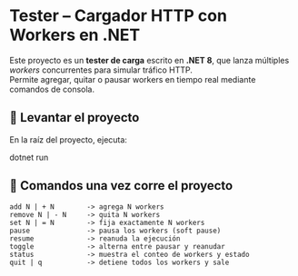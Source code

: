 # Tester – Cargador HTTP con Workers en .NET

Este proyecto es un **tester de carga** escrito en **.NET 8**, que lanza múltiples *workers* concurrentes para simular tráfico HTTP.  
Permite agregar, quitar o pausar workers en tiempo real mediante comandos de consola.

## 🚀 Levantar el proyecto

En la raíz del proyecto, ejecuta:

dotnet run

## 📜 Comandos una vez corre el proyecto

```text
add N | + N        -> agrega N workers
remove N | - N     -> quita N workers
set N | = N        -> fija exactamente N workers
pause              -> pausa los workers (soft pause)
resume             -> reanuda la ejecución
toggle             -> alterna entre pausar y reanudar
status             -> muestra el conteo de workers y estado
quit | q           -> detiene todos los workers y sale
